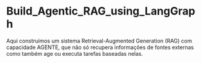 # Build_Agentic_RAG_using_LangGraph
Aqui construímos um sistema Retrieval-Augmented Generation (RAG) com capacidade AGENTE, que não só recupera informações de fontes externas como também age ou executa tarefas baseadas nelas.
